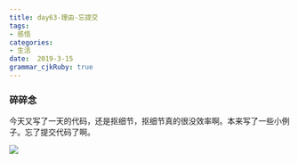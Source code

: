 ```yaml
---
title: day63-理由-忘提交
tags: 
- 感悟
categories: 
- 生活
date:  2019-3-15
grammar_cjkRuby: true
---
```

### 碎碎念
今天又写了一天的代码，还是抠细节，抠细节真的很没效率啊。本来写了一些小例子。忘了提交代码了啊。

![](https://ws1.sinaimg.cn/large/b15ca614gy1g13um2h3m6j20gs09gaaj.jpg)
<!--more-->
